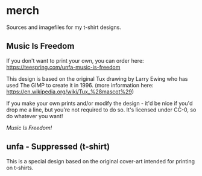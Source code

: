 # merch
Sources and imagefiles for my t-shirt designs.

## Music Is Freedom

If you don't want to print your own, you can order here:
https://teespring.com/unfa-music-is-freedom

This design is based on the original Tux drawing by Larry Ewing who has used The GIMP to create it in 1996.
(more information here: https://en.wikipedia.org/wiki/Tux_%28mascot%29)

If you make your own prints and/or modify the design - it'd be nice if you'd drop me a line, but you're not required to do so.
It's licensed under CC-0, so do whatever you want!

_Music Is Freedom!_

## unfa - Suppressed (t-shirt)

This is a special design based on the original cover-art intended for printing on t-shirts.
